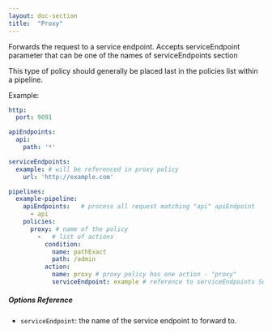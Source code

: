 ```yaml
---
layout: doc-section
title:  "Proxy"
---
```

Forwards the request to a service endpoint.
Accepts serviceEndpoint parameter that can be one of the names of serviceEndpoints section

This type of policy should generally be placed last in the policies list within a pipeline.

Example:
```yaml
http: 
  port: 9091

apiEndpoints:
  api:
    path: '*'

serviceEndpoints:
  example: # will be referenced in proxy policy
    url: 'http://example.com'

pipelines:
  example-pipeline:
    apiEndpoints:   # process all request matching "api" apiEndpoint
      - api
    policies:
      proxy: # name of the policy
        -   # list of actions
          condition:
            name: pathExact
            path: /admin
          action:
            name: proxy # proxy policy has one action - "proxy"
            serviceEndpoint: example # reference to serviceEndpoints Section
```

##### Options Reference
- `serviceEndpoint`: the name of the service endpoint to forward to.
